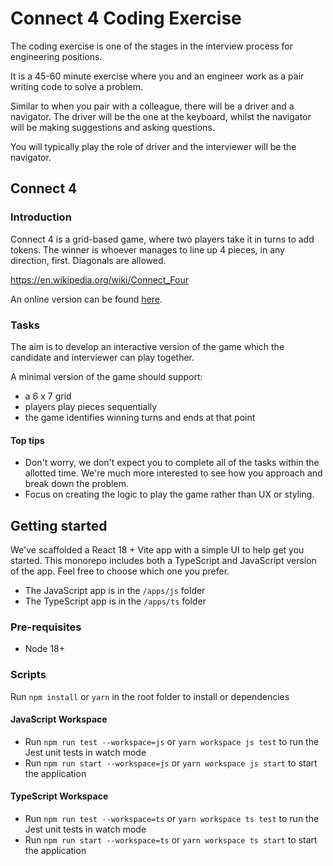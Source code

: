 # Connect 4 Coding Exercise

The coding exercise is one of the stages in the interview process for engineering positions.

It is a 45-60 minute exercise where you and an engineer work as a pair writing code to solve a problem.

Similar to when you pair with a colleague, there will be a driver and a navigator. The driver will be the one at the keyboard, whilst the navigator will be making suggestions and asking questions.

You will typically play the role of driver and the interviewer will be the navigator.

## Connect 4

### Introduction

Connect 4 is a grid-based game, where two players take it in turns to add tokens. The winner is whoever manages to line up 4 pieces, in any direction, first. Diagonals are allowed.

https://en.wikipedia.org/wiki/Connect_Four

An online version can be found [here](https://www.mathsisfun.com/games/connect4.html).

### Tasks

The aim is to develop an interactive version of the game which the candidate and interviewer can play together.

A minimal version of the game should support:

- a 6 x 7 grid
- players play pieces sequentially
- the game identifies winning turns and ends at that point

#### Top tips

- Don't worry, we don't expect you to complete all of the tasks within the allotted time. We're much more interested to see how you approach and break down the problem.
- Focus on creating the logic to play the game rather than UX or styling.

## Getting started

We've scaffolded a React 18 + Vite app with a simple UI to help get you started. This monorepo includes both a TypeScript and JavaScript version of the app. Feel free to choose which one you prefer.

- The JavaScript app is in the `/apps/js` folder
- The TypeScript app is in the `/apps/ts` folder

### Pre-requisites

- Node 18+

### Scripts

Run `npm install` or `yarn` in the root folder to install or dependencies

#### JavaScript Workspace

- Run `npm run test --workspace=js` or `yarn workspace js test` to run the Jest unit tests in watch mode
- Run `npm run start --workspace=js` or `yarn workspace js start` to start the application

#### TypeScript Workspace

- Run `npm run test --workspace=ts` or `yarn workspace ts test` to run the Jest unit tests in watch mode
- Run `npm run start --workspace=ts` or `yarn workspace ts start` to start the application
